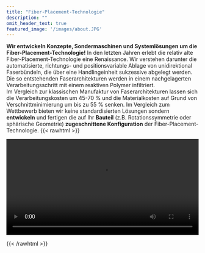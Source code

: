 ```yaml
---
title: "Fiber-Placement-Technologie"
description: ""
omit_header_text: true
featured_image: '/images/about.JPG'
---
```

**Wir entwickeln Konzepte, Sondermaschinen und Systemlösungen um die Fiber-Placement-Technologie!**
In den letzten Jahren erlebt die relativ alte Fiber-Placement-Technologie eine Renaissance. Wir verstehen darunter die automatisierte, richtungs- und positionsvariable Ablage von unidirektional Faserbündeln, die über eine Handlingeinheit sukzessive abgelegt werden. Die so entstehenden Faserarchitekturen werden in einem nachgelagerten Verarbeitungsschritt mit einem reaktiven Polymer infiltriert.  
Im Vergleich zur klassischen Manufaktur von Faserarchitekturen lassen sich die Verarbeitungskosten um 45-70 % und die Materialkosten auf Grund von Verschnittminimierung um bis zu 55 % senken.
Im Vergleich zum Wettbewerb bieten wir keine standardisierten Lösungen sondern **entwickeln** und fertigen die auf Ihr **Bauteil** (z.B. Rotationssymmetrie oder sphärische Geometrie) **zugeschnittene Konfiguration** der Fiber-Placement-Technologie.
{{< rawhtml >}} 

<video width=100% controls>
    <source src="/videos/c.webm" type="video/webm">
    Your browser does not support the video tag.  
</video>

{{< /rawhtml >}}